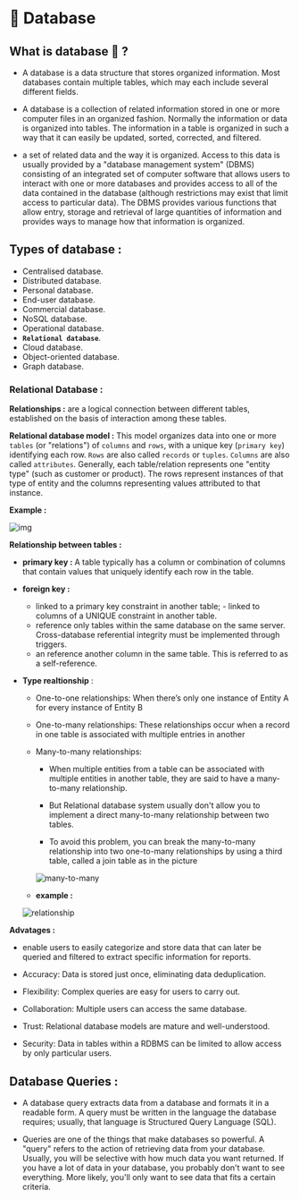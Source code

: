 # :stars: Database

## What is database :thinking: ?
- A database is a data structure that stores organized information. Most databases contain multiple tables, which may each include several different fields.

- A database is a collection of related information stored in one or more computer files in an organized fashion. Normally the information or data is organized into tables. The information in a table is organized in such a way that it can easily be updated, sorted, corrected, and filtered.

-  a set of related data and the way it is organized. Access to this data is usually provided by a "database management system" (DBMS) consisting of an integrated set of computer software that allows users to interact with one or more databases and provides access to all of the data contained in the database (although restrictions may exist that limit access to particular data). The DBMS provides various functions that allow entry, storage and retrieval of large quantities of information and provides ways to manage how that information is organized.

## Types of database : 
- Centralised database.
- Distributed database.
- Personal database.
- End-user database.
- Commercial database.
- NoSQL database.
- Operational database.
- **`Relational database`**.
- Cloud database.
- Object-oriented database.
- Graph database.

### **Relational Database :**

**Relationships :** are a logical connection between different tables, established on the basis of interaction among these tables.

**Relational database model :** This model organizes data into one or more `tables` (or "relations") of `columns` and `rows`, with a unique key (`primary key`) identifying each row. `Rows` are also called `records` or `tuples`. `Columns` are also called `attributes`. Generally, each table/relation represents one "entity type" (such as customer or product). The rows represent instances of that type of entity and the columns representing values attributed to that instance.

**Example :**

![img](https://www.w3resource.com/w3r_images/component-of-a-database-table.gif)

**Relationship between tables :**

- **primary key :** A table typically has a column or combination of columns that contain values that uniquely identify each row in the table.

- **foreign key :** 
    - linked  to a primary key constraint in another table; - linked to columns of a UNIQUE constraint in another table.
    - reference only tables within the same database on the same server. Cross-database referential integrity must be implemented through triggers.
    - an reference another column in the same table. This is referred to as a self-reference.

- **Type realtionship** :
    - One-to-one relationships: When there’s only one instance of Entity A for every instance of Entity B

    - One-to-many relationships: These relationships occur when a record in one table is associated with multiple entries in another

    - Many-to-many relationships: 
        - When multiple entities from a table can be         associated with multiple entities in another table, they are said to have a many-to-many relationship.

        - But Relational database system usually don't allow you to implement a direct many-to-many relationship between two tables.

        - To avoid this problem, you can break the many-to-many relationship into two one-to-many relationships by using a third table, called a join table as in the picture

         ![many-to-many](https://fmhelp.filemaker.com/help/18/fmp/en/FMP_Help/images/relational.07.06.1.png)



   - **example :**
   
    ![relationship](https://i0.wp.com/3.bp.blogspot.com/-UDSw40EeO7E/VrgkoQtRSfI/AAAAAAAAAXA/R5xhNxFV46w/s400/database-mapping-coordinalities.jpg?resize=400%2C303&ssl=1)

**Advatages :**
- enable users to easily categorize and store data that can later be queried and filtered to extract specific information for reports.

- Accuracy: Data is stored just once, eliminating data deduplication.

- Flexibility: Complex queries are easy for users to carry out.
- Collaboration: Multiple users can access the same database.
- Trust: Relational database models are mature and well-understood.
- Security: Data in tables within a RDBMS can be limited to allow access by only particular users.

## Database Queries :
- A database query extracts data from a database and formats it in a readable form. A query must be written in the language the database requires; usually, that language is Structured Query Language (SQL).

- Queries are one of the things that make databases so powerful. A "query" refers to the action of retrieving data from your database. Usually, you will be selective with how much data you want returned. If you have a lot of data in your database, you probably don't want to see everything. More likely, you'll only want to see data that fits a certain criteria.





